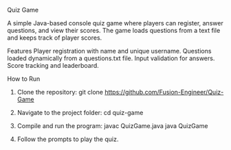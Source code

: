 Quiz Game

A simple Java-based console quiz game where players can register, answer questions, and view their scores. The game loads questions from a text file and keeps track of player scores.

Features
Player registration with name and unique username.
Questions loaded dynamically from a questions.txt file.
Input validation for answers.
Score tracking and leaderboard.


How to Run
1. Clone the repository:
  git clone https://github.com/Fusion-Engineer/Quiz-Game

2. Navigate to the project folder:
   cd quiz-game

3. Compile and run the program:
   javac QuizGame.java
   java QuizGame

4. Follow the prompts to play the quiz.
